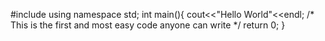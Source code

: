 

#include<iostream>
using namespace std;
  int main(){
  cout<<"Hello World"<<endl;
  /* This is the first and most  easy code anyone can write */
  return 0;
  }

  
